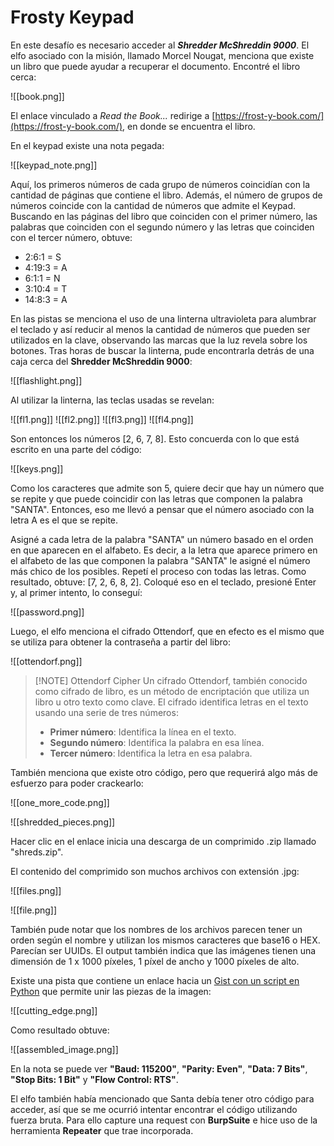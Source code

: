 # Frosty Keypad

En este desafío es necesario acceder al ***Shredder McShreddin 9000***. El elfo asociado con la misión, llamado Morcel Nougat, menciona que existe un libro que puede ayudar a recuperar el documento. Encontré el libro cerca:

![[book.png]]

El enlace vinculado a *Read the Book...* redirige a [https://frost-y-book.com/](https://frost-y-book.com/), en donde se encuentra el libro.

En el keypad existe una nota pegada:

![[keypad_note.png]]

Aquí, los primeros números de cada grupo de números coincidían con la cantidad de páginas que contiene el libro. Además, el número de grupos de números coincide con la cantidad de números que admite el Keypad. Buscando en las páginas del libro que coinciden con el primer número, las palabras que coinciden con el segundo número y las letras que coinciden con el tercer número, obtuve:

- 2:6:1 = S
- 4:19:3 = A
- 6:1:1 = N
- 3:10:4 = T
- 14:8:3 = A

En las pistas se menciona el uso de una linterna ultravioleta para alumbrar el teclado y así reducir al menos la cantidad de números que pueden ser utilizados en la clave, observando las marcas que la luz revela sobre los botones. Tras horas de buscar la linterna, pude encontrarla detrás de una caja cerca del **Shredder McShreddin 9000**:

![[flashlight.png]]

Al utilizar la linterna, las teclas usadas se revelan:

![[fl1.png]]
![[fl2.png]]
![[fl3.png]]
![[fl4.png]]

Son entonces los números \[2, 6, 7, 8\]. Esto concuerda con lo que está escrito en una parte del código:

![[keys.png]]

Como los caracteres que admite son 5, quiere decir que hay un número que se repite y que puede coincidir con las letras que componen la palabra "SANTA". Entonces, eso me llevó a pensar que el número asociado con la letra A es el que se repite.

Asigné a cada letra de la palabra "SANTA" un número basado en el orden en que aparecen en el alfabeto. Es decir, a la letra que aparece primero en el alfabeto de las que componen la palabra "SANTA" le asigné el número más chico de los posibles. Repetí el proceso con todas las letras. Como resultado, obtuve: \[7, 2, 6, 8, 2\]. Coloqué eso en el teclado, presioné Enter y, al primer intento, lo conseguí:

![[password.png]]

Luego, el elfo menciona el cifrado Ottendorf, que en efecto es el mismo que se utiliza para obtener la contraseña a partir del libro:

![[ottendorf.png]]

> [!NOTE] Ottendorf Cipher
> Un cifrado Ottendorf, también conocido como cifrado de libro, es un método de encriptación que utiliza un libro u otro texto como clave. El cifrado identifica letras en el texto usando una serie de tres números:
>
> - **Primer número**: Identifica la línea en el texto.
> - **Segundo número**: Identifica la palabra en esa línea.
> - **Tercer número**: Identifica la letra en esa palabra.

También menciona que existe otro código, pero que requerirá algo más de esfuerzo para poder crackearlo:

![[one_more_code.png]]

![[shredded_pieces.png]]

Hacer clic en el enlace inicia una descarga de un comprimido .zip llamado "shreds.zip".

El contenido del comprimido son muchos archivos con extensión .jpg:

![[files.png]]

![[file.png]]

También pude notar que los nombres de los archivos parecen tener un orden según el nombre y utilizan los mismos caracteres que base16 o HEX. Parecían ser UUIDs. El output también indica que las imágenes tienen una dimensión de 1 x 1000 píxeles, 1 píxel de ancho y 1000 píxeles de alto.

Existe una pista que contiene un enlace hacia un [Gist con un script en Python](https://gist.github.com/arnydo/5dc85343eca9b8eb98a0f157b9d4d719) que permite unir las piezas de la imagen:

![[cutting_edge.png]]

Como resultado obtuve:

![[assembled_image.png]]

En la nota se puede ver **"Baud: 115200"**, **"Parity: Even"**, **"Data: 7 Bits"**, **"Stop Bits: 1 Bit"** y **"Flow Control: RTS"**.

El elfo también había mencionado que Santa debía tener otro código para acceder, así que se me ocurrió intentar encontrar el código utilizando fuerza bruta. Para ello capture una request con **BurpSuite** e hice uso de la herramienta **Repeater** que trae incorporada.




